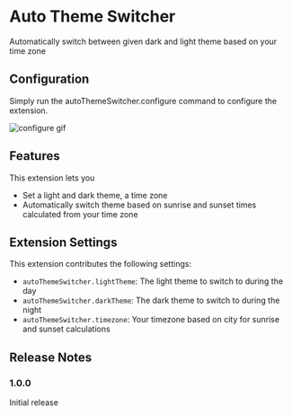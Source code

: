 # Auto Theme Switcher

Automatically switch between given dark and light theme based on your time zone

## Configuration

Simply run the autoThemeSwitcher.configure command to configure the extension.

![configure gif](https://github.com/Mael-mq/auto-theme-switcher/tuto-gif/configure.gif)

## Features

This extension lets you

- Set a light and dark theme, a time zone
- Automatically switch theme based on sunrise and sunset times calculated from your time zone

## Extension Settings

This extension contributes the following settings:

- `autoThemeSwitcher.lightTheme`: The light theme to switch to during the day
- `autoThemeSwitcher.darkTheme`: The dark theme to switch to during the night
- `autoThemeSwitcher.timezone`: Your timezone based on city for sunrise and sunset calculations

## Release Notes

### 1.0.0

Initial release
